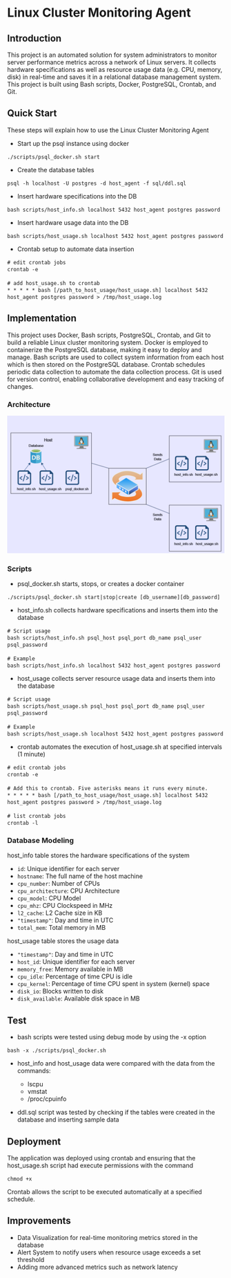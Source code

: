 # Linux Cluster Monitoring Agent
## Introduction
This project is an automated solution for system administrators to monitor server performance metrics across a network of Linux servers. It collects hardware specifications as well as resource usage data (e.g. CPU, memory, disk) in real-time and saves it in a relational database management system. This project is built using Bash scripts, Docker, PostgreSQL, Crontab, and Git.
## Quick Start
These steps will explain how to use the Linux Cluster Monitoring Agent
- Start up the psql instance using docker
```
./scripts/psql_docker.sh start
```
- Create the database tables
```
psql -h localhost -U postgres -d host_agent -f sql/ddl.sql
```
- Insert hardware specifications into the DB
```
bash scripts/host_info.sh localhost 5432 host_agent postgres password
```
- Insert hardware usage data into the DB
```
bash scripts/host_usage.sh localhost 5432 host_agent postgres password
```
- Crontab setup to automate data insertion
```
# edit crontab jobs
crontab -e

# add host_usage.sh to crontab
* * * * * bash [/path_to_host_usage/host_usage.sh] localhost 5432 host_agent postgres password > /tmp/host_usage.log
```
## Implementation 
This project uses Docker, Bash scripts, PostgreSQL, Crontab, and Git to build a reliable Linux cluster monitoring system. Docker is employed to containerize the PostgreSQL database, making it easy to deploy and manage. Bash scripts are used to collect system information from each host which is then stored on the PostgreSQL database. Crontab schedules periodic data collection to automate the data collection process. Git is used for version control, enabling collaborative development and easy tracking of changes. 
### Architecture
![Cluster Diagram](./assets/Architecture.png) 

### Scripts 
- psql_docker.sh starts, stops, or creates a docker container 
```
./scripts/psql_docker.sh start|stop|create [db_username][db_password]
```
- host_info.sh collects hardware specifications and inserts them into the database
```
# Script usage
bash scripts/host_info.sh psql_host psql_port db_name psql_user psql_password

# Example
bash scripts/host_info.sh localhost 5432 host_agent postgres password
```
- host_usage collects server resource usage data and inserts them into the database
```
# Script usage
bash scripts/host_usage.sh psql_host psql_port db_name psql_user psql_password

# Example
bash scripts/host_usage.sh localhost 5432 host_agent postgres password
```
- crontab automates the execution of host_usage.sh at specified intervals (1 minute)
```
# edit crontab jobs
crontab -e

# Add this to crontab. Five asterisks means it runs every minute.
* * * * * bash [/path_to_host_usage/host_usage.sh] localhost 5432 host_agent postgres password > /tmp/host_usage.log

# list crontab jobs
crontab -l
```
### Database Modeling
host_info table stores the hardware specifications of the system
- `id`: Unique identifier for each server 
- `hostname`: The full name of the host machine 
- `cpu_number`: Number of CPUs 
- `cpu_architecture`: CPU Architecture 
- `cpu_model`: CPU Model  
- `cpu_mhz`: CPU Clockspeed in MHz 
- `l2_cache`: L2 Cache size in KB 
- `"timestamp"`: Day and time in UTC
- `total_mem`: Total memory in MB 

host_usage table stores the usage data 
- `"timestamp"`: Day and time in UTC
- `host_id`: Unique identifier for each server 
- `memory_free`: Memory available in MB 
- `cpu_idle`: Percentage of time CPU is idle 
- `cpu_kernel`: Percentage of time CPU spent in system (kernel) space 
- `disk_io`: Blocks written to disk  
- `disk_available`: Available disk space in MB 

## Test
- bash scripts were tested using debug mode by using the -x option
```
bash -x ./scripts/psql_docker.sh
```
- host_info and host_usage data were compared with the data from the commands:
  - lscpu
  - vmstat
  - /proc/cpuinfo
    
- ddl.sql script was tested by checking if the tables were created in the database and inserting sample data

## Deployment
The application was deployed using crontab and ensuring that the host_usage.sh script had execute permissions with the command
```
chmod +x
```
Crontab allows the script to be executed automatically at a specified schedule. 

## Improvements
- Data Visualization for real-time monitoring metrics stored in the database
- Alert System to notify users when resource usage exceeds a set threshold
- Adding more advanced metrics such as network latency
